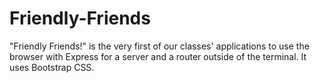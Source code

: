 # Friendly-Friends

"Friendly Friends!" is the very first of our classes' applications to use the browser with Express for a server and a router outside of the terminal. It uses Bootstrap CSS.